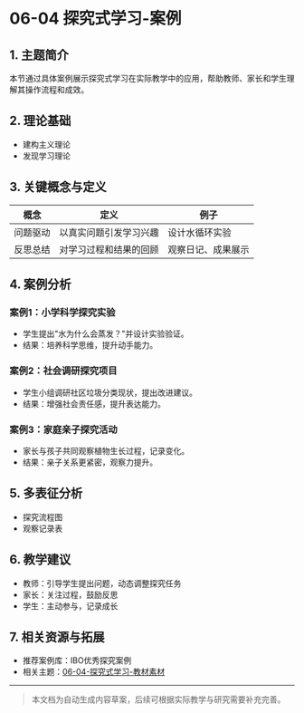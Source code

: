 # 06-04 探究式学习-案例

## 1. 主题简介

本节通过具体案例展示探究式学习在实际教学中的应用，帮助教师、家长和学生理解其操作流程和成效。

## 2. 理论基础

- 建构主义理论
- 发现学习理论

## 3. 关键概念与定义

| 概念 | 定义 | 例子 |
|------|------|------|
| 问题驱动 | 以真实问题引发学习兴趣 | 设计水循环实验 |
| 反思总结 | 对学习过程和结果的回顾 | 观察日记、成果展示 |

## 4. 案例分析

### 案例1：小学科学探究实验

- 学生提出"水为什么会蒸发？"并设计实验验证。
- 结果：培养科学思维，提升动手能力。

### 案例2：社会调研探究项目

- 学生小组调研社区垃圾分类现状，提出改进建议。
- 结果：增强社会责任感，提升表达能力。

### 案例3：家庭亲子探究活动

- 家长与孩子共同观察植物生长过程，记录变化。
- 结果：亲子关系更紧密，观察力提升。

## 5. 多表征分析

- 探究流程图
- 观察记录表

## 6. 教学建议

- 教师：引导学生提出问题，动态调整探究任务
- 家长：关注过程，鼓励反思
- 学生：主动参与，记录成长

## 7. 相关资源与拓展

- 推荐案例库：IBO优秀探究案例
- 相关主题：[06-04-探究式学习-教材素材](./06-04-探究式学习-教材素材.md)

---

> 本文档为自动生成内容草案，后续可根据实际教学与研究需要补充完善。
